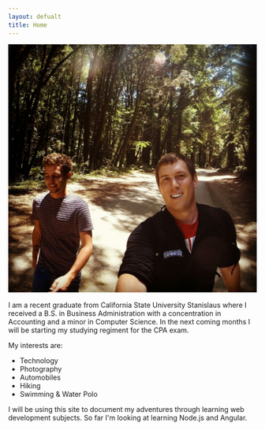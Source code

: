 ```yaml
---
layout: defualt
title: Home
---
```


![My buddy Nathan(left) and I(right) hiking](/assets/about_img.jpg)

I am a recent graduate from California State University Stanislaus where I
received a B.S. in Business Administration with a concentration in Accounting and
a minor in Computer Science. In the next coming months I will be starting
my studying regiment for the CPA exam.

My interests are:
<ul>
<li>Technology</li>
<li>Photography</li>
<li>Automobiles</li>
<li>Hiking</li>
<li>Swimming & Water Polo</li>
</ul>

I will be using this site to document my adventures through learning web development
subjects. So far I'm looking at learning Node.js and Angular.
